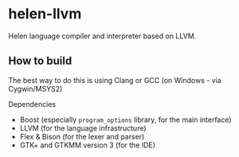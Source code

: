 # helen-llvm
Helen language compiler and interpreter based on LLVM.

## How to build
The best way to do this is using Clang or GCC (on Windows - via Cygwin/MSYS2)

Dependencies
* Boost (especially `program_options` library, for the main interface)
* LLVM (for the language infrastructure)
* Flex & Bison (for the lexer and parser)
* GTK+ and GTKMM version 3 (for the IDE)
